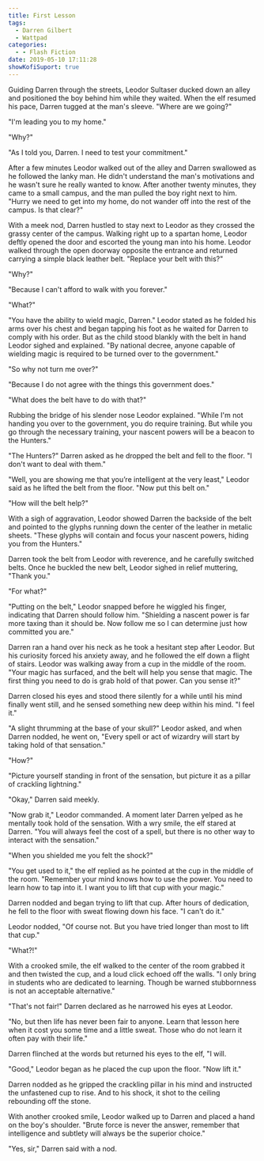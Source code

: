 ```yaml
---
title: First Lesson
tags:
  - Darren Gilbert
  - Wattpad
categories:
  - - Flash Fiction
date: 2019-05-10 17:11:28
showKofiSuport: true
---
```


Guiding Darren through the streets, Leodor Sultaser ducked down an alley and positioned the boy behind him while they waited.  When the elf resumed his pace, Darren tugged at the man's sleeve.  "Where are we going?"

"I'm leading you to my home."

"Why?"

"As I told you, Darren.  I need to test your commitment.<!-- more -->"

After a few minutes Leodor walked out of the alley and Darren swallowed as he followed the lanky man.  He didn't understand the man's motivations and he wasn't sure he really wanted to know.  After another twenty minutes, they came to a small campus, and the man pulled the boy right next to him.  "Hurry we need to get into my home, do not wander off into the rest of the campus.  Is that clear?"

With a meek nod, Darren hustled to stay next to Leodor as they crossed the grassy center of the campus.  Walking right up to a spartan home, Leodor deftly opened the door and escorted the young man into his home.  Leodor walked through the open doorway opposite the entrance and returned carrying a simple black leather belt.  "Replace your belt with this?"

"Why?"

"Because I can't afford to walk with you forever."

"What?"

"You have the ability to wield magic, Darren."  Leodor stated as he folded his arms over his chest and began tapping his foot as he waited for Darren to comply with his order.  But as the child stood blankly with the belt in hand Leodor sighed and explained.  "By national decree, anyone capable of wielding magic is required to be turned over to the government."

"So why not turn me over?"

"Because I do not agree with the things this government does."

"What does the belt have to do with that?"

Rubbing the bridge of his slender nose Leodor explained.  "While I'm not handing you over to the government, you do require training.  But while you go through the necessary training, your nascent powers will be a beacon to the Hunters."

"The Hunters?"  Darren asked as he dropped the belt and fell to the floor.  "I don't want to deal with them."

"Well, you are showing me that you’re intelligent at the very least,"  Leodor said as he lifted the belt from the floor.  "Now put this belt on."

"How will the belt help?"

With a sigh of aggravation, Leodor showed Darren the backside of the belt and pointed to the glyphs running down the center of the leather in metalic sheets.  "These glyphs will contain and focus your nascent powers, hiding you from the Hunters."

Darren took the belt from Leodor with reverence, and he carefully switched belts.  Once he buckled the new belt, Leodor sighed in relief muttering, "Thank you."

"For what?"

"Putting on the belt," Leodor snapped before he wiggled his finger, indicating that Darren should follow him.  "Shielding a nascent power is far more taxing than it should be.  Now follow me so I can determine just how committed you are."

Darren ran a hand over his neck as he took a hesitant step after Leodor.  But his curiosity forced his anxiety away, and he followed the elf down a flight of stairs.  Leodor was walking away from a cup in the middle of the room.  "Your magic has surfaced, and the belt will help you sense that magic.  The first thing you need to do is grab hold of that power.  Can you sense it?"

Darren closed his eyes and stood there silently for a while until his mind finally went still, and he sensed something new deep within his mind.  "I feel it."

"A slight thrumming at the base of your skull?"  Leodor asked, and when Darren nodded, he went on, "Every spell or act of wizardry will start by taking hold of that sensation."

"How?"

"Picture yourself standing in front of the sensation, but picture it as a pillar of crackling lightning."

"Okay," Darren said meekly.

"Now grab it," Leodor commanded.  A moment later Darren yelped as he mentally took hold of the sensation.  With a wry smile, the elf stared at Darren.  "You will always feel the cost of a spell, but there is no other way to interact with the sensation."

"When you shielded me you felt the shock?"

"You get used to it," the elf replied as he pointed at the cup in the middle of the room.  "Remember your mind knows how to use the power.  You need to learn how to tap into it.  I want you to lift that cup with your magic."

Darren nodded and began trying to lift that cup.  After hours of dedication, he fell to the floor with sweat flowing down his face.  "I can't do it."

Leodor nodded, "Of course not.  But you have tried longer than most to lift that cup."

"What?!"

With a crooked smile, the elf walked to the center of the room grabbed it and then twisted the cup, and a loud click echoed off the walls.  "I only bring in students who are dedicated to learning.  Though be warned stubbornness is not an acceptable alternative."

"That's not fair!" Darren declared as he narrowed his eyes at Leodor.

"No, but then life has never been fair to anyone.  Learn that lesson here when it cost you some time and a little sweat.  Those who do not learn it often pay with their life."

Darren flinched at the words but returned his eyes to the elf, "I will.

"Good," Leodor began as he placed the cup upon the floor.  "Now lift it."

Darren nodded as he gripped the crackling pillar in his mind and instructed the unfastened cup to rise.  And to his shock, it shot to the ceiling rebounding off the stone.

With another crooked smile, Leodor walked up to Darren and placed a hand on the boy's shoulder.  "Brute force is never the answer, remember that intelligence and subtlety will always be the superior choice."

"Yes, sir," Darren said with a nod.